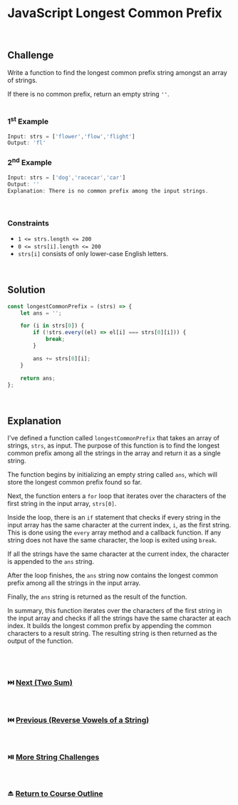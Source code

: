 # JavaScript Longest Common Prefix
<br/>

## Challenge

Write a function to find the longest common prefix string amongst an array of strings.

If there is no common prefix, return an empty string `''`.
<br/>
<br/>

### 1<sup>st</sup> Example

```JavaScript
Input: strs = ['flower','flow','flight']
Output: 'fl'
```

### 2<sup>nd</sup> Example

```JavaScript
Input: strs = ['dog','racecar','car']
Output: ''
Explanation: There is no common prefix among the input strings.
```

<br/>

### Constraints

- `1 <= strs.length <= 200`
- `0 <= strs[i].length <= 200`
- `strs[i]` consists of only lower-case English letters.

<br/>

## Solution

```JavaScript
const longestCommonPrefix = (strs) => {
    let ans = '';

    for (i in strs[0]) {
        if (!strs.every((el) => el[i] === strs[0][i])) {
            break;
        }

        ans += strs[0][i];
    }

    return ans;
};
```

<br/>

## Explanation

I've defined a function called `longestCommonPrefix` that takes an array of strings, `strs`, as input. The purpose of this function is to find the longest common prefix among all the strings in the array and return it as a single string.
<br/>

The function begins by initializing an empty string called `ans`, which will store the longest common prefix found so far.
<br/>

Next, the function enters a `for` loop that iterates over the characters of the first string in the input array, `strs[0]`.
<br/>

Inside the loop, there is an `if` statement that checks if every string in the input array has the same character at the current index, `i`, as the first string. This is done using the `every` array method and a callback function. If any string does not have the same character, the loop is exited using `break`.
<br/>

If all the strings have the same character at the current index, the character is appended to the `ans` string.
<br/>

After the loop finishes, the `ans` string now contains the longest common prefix among all the strings in the input array.
<br/>

Finally, the `ans` string is returned as the result of the function.
<br/>

In summary, this function iterates over the characters of the first string in the input array and checks if all the strings have the same character at each index. It builds the longest common prefix by appending the common characters to a result string. The resulting string is then returned as the output of the function.
<br/>
<br/>
<br/>
<br/>

### :next_track_button: [Next (Two Sum)][Next]
<br/>

### :previous_track_button: [Previous (Reverse Vowels of a String)][Previous]
<br/>

### :play_or_pause_button: [More String Challenges][More]
<br/>

### :eject_button: [Return to Course Outline][Return]
<br/>

[Next]: https://github.com/Superklok/JavaScriptArrays/blob/main/JavaScriptTwoSum.md
[Previous]: https://github.com/Superklok/JavaScriptStrings/blob/main/JavaScriptReverseVowelsOfAString.md
[More]: https://github.com/Superklok/JavaScriptStrings
[Return]: https://github.com/Superklok/LearnJavaScript